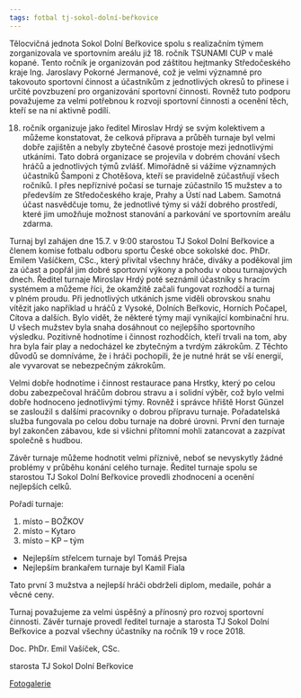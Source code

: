```yaml
---
tags: fotbal tj-sokol-dolní-beřkovice
---
```


Tělocvičná jednota Sokol Dolní Beřkovice spolu s realizačním týmem zorganizovala ve sportovním areálu již 18. ročník TSUNAMI CUP v malé kopané. Tento ročník je organizován pod záštitou hejtmanky Středočeského kraje Ing. Jaroslavy Pokorné Jermanové, což je velmi významné pro takovouto sportovní činnost a účastníkům z jednotlivých okresů to přinese i určité povzbuzení pro organizování sportovní činnosti. Rovněž tuto podporu považujeme za velmi potřebnou k rozvoji sportovní činnosti a ocenění těch, kteří se na ní aktivně podílí.



18. ročník organizuje jako ředitel Miroslav Hrdý se svým kolektivem a můžeme konstatovat, že celková příprava a průběh turnaje byl velmi dobře zajištěn a nebyly zbytečné časové prostoje mezi jednotlivými utkáními. Tato dobrá organizace se projevila v dobrém chování všech hráčů a jednotlivých týmů zvlášť. Mimořádně si vážíme významných účastníků Šamponi z Chotěšova, kteří se pravidelně zúčastňují všech ročníků. I přes nepříznivé počasí se turnaje zúčastnilo 15 mužstev a to především ze Středočeského kraje, Prahy a Ústí nad Labem. Samotná účast nasvědčuje tomu, že jednotlivé týmy si váží dobrého prostředí, které jim umožňuje možnost stanování a parkování ve sportovním areálu zdarma.



Turnaj byl zahájen dne 15.7. v 9:00 starostou TJ Sokol Dolní Beřkovice a členem komise fotbalu odboru sportu České obce sokolské doc. PhDr. Emilem Vašíčkem, CSc., který přivítal všechny hráče, diváky a poděkoval jim za účast a popřál jim dobré sportovní výkony a pohodu v obou turnajových dnech. Ředitel turnaje Miroslav Hrdý poté seznámil účastníky s hracím systémem a můžeme říci, že okamžitě začali fungovat rozhodčí a turnaj v plném proudu. Při jednotlivých utkáních jsme viděli obrovskou snahu vítězit jako například u hráčů z Vysoké, Dolních Beřkovic, Horních Počapel, Cítova a dalších. Bylo vidět, že některé týmy mají vynikající kombinační hru. U všech mužstev byla snaha dosáhnout co nejlepšího sportovního výsledku. Pozitivně hodnotíme i činnost rozhodčích, kteří trvali na tom, aby hra byla fair play a nedocházel ke zbytečným a tvrdým zákrokům. Z Těchto důvodů se domníváme, že i hráči pochopili, že je nutné hrát se vší energií, ale vyvarovat se nebezpečným zákrokům.





Velmi dobře hodnotíme i činnost restaurace pana Hrstky, který po celou dobu zabezpečoval hráčům dobrou stravu a i solidní výběr, což bylo velmi dobře hodnoceno jednotlivými týmy. Rovněž i správce hřiště Horst Günzel se zasloužil s dalšími pracovníky o dobrou přípravu turnaje. Pořadatelská služba fungovala po celou dobu turnaje na dobré úrovni. První den turnaje byl zakončen zábavou, kde si všichni přítomní mohli zatancovat a zazpívat společně s hudbou.




Závěr turnaje můžeme hodnotit velmi příznivě, neboť se nevyskytly žádné problémy v průběhu konání celého turnaje. Ředitel turnaje spolu se starostou TJ Sokol Dolní Beřkovice provedli zhodnocení a ocenění nejlepších celků.


Pořadí turnaje:

1. místo – BOŽKOV
2. místo – Kytaro
3. místo – KP – tým

* Nejlepším střelcem turnaje byl Tomáš Prejsa
* Nejlepším brankařem turnaje byl Kamil Fiala

Tato první 3 mužstva a nejlepší hráči obdrželi diplom, medaile, pohár a věcné ceny.

Turnaj považujeme za velmi úspěšný a přínosný pro rozvoj sportovní činnosti. Závěr turnaje provedl ředitel turnaje a starosta TJ Sokol Dolní Beřkovice a pozval všechny účastníky na ročník 19 v roce 2018.

Doc. PhDr. Emil Vašíček, CSc.

starosta TJ Sokol Dolní Beřkovice

[Fotogalerie](https://photos.app.goo.gl/WaeQMAuPduGKkOaV2)